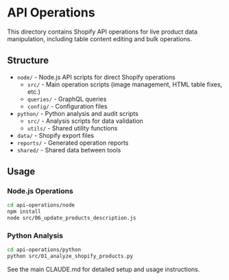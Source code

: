 # API Operations

This directory contains Shopify API operations for live product data manipulation, including table content editing and bulk operations.

## Structure

- `node/` - Node.js API scripts for direct Shopify operations
  - `src/` - Main operation scripts (image management, HTML table fixes, etc.)
  - `queries/` - GraphQL queries
  - `config/` - Configuration files
- `python/` - Python analysis and audit scripts
  - `src/` - Analysis scripts for data validation
  - `utils/` - Shared utility functions
- `data/` - Shopify export files
- `reports/` - Generated operation reports
- `shared/` - Shared data between tools

## Usage

### Node.js Operations
```bash
cd api-operations/node
npm install
node src/06_update_products_description.js
```

### Python Analysis
```bash
cd api-operations/python
python src/01_analyze_shopify_products.py
```

See the main CLAUDE.md for detailed setup and usage instructions.